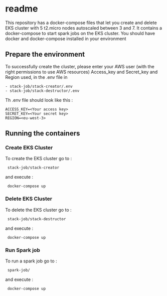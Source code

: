 # readme

This repository has a docker-compose files that let you create and delete EKS cluster with 5 t2.micro nodes autoscaled between 3 and 7. It contains a docker-compose to start spark jobs on the EKS cluster.
You should have docker and docker-compose installed in your environment


## Prepare the environment

To successfully create the cluster, please enter your AWS user (with the right permissions to use AWS resources) Access_key and Secret_key and Region used, in the .env file in 
```
- stack-job/stack-creator/.env
- stack-job/stack-destructor/.env
```
Th .env file should look like this :
```
ACCESS_KEY=<Your access key>
SECRET_KEY=<Your secret key>
REGION=<eu-west-3>

```
## Running the containers

### Create EKS Cluster

To create the EKS cluster go to :
```
 stack-job/stack-creator
```
and execute :
```
 docker-compose up
```
### Delete EKS Cluster

To delete the EKS cluster go to :
```
 stack-job/stack-destructor
```
and execute :
```
 docker-compose up
```
### Run Spark job

To run a spark job go to :
```
 spark-job/
```
and execute :
```
 docker-compose up
```
